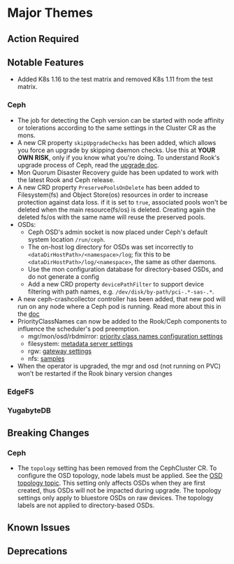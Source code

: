 # Major Themes

## Action Required

## Notable Features
- Added K8s 1.16 to the test matrix and removed K8s 1.11 from the test matrix.

### Ceph

- The job for detecting the Ceph version can be started with node affinity or tolerations according to the same settings in the Cluster CR as the mons.
- A new CR property `skipUpgradeChecks` has been added, which allows you force an upgrade by skipping daemon checks. Use this at **YOUR OWN RISK**, only if you know what you're doing. To understand Rook's upgrade process of Ceph, read the [upgrade doc](Documentation/ceph-upgrade.html#ceph-version-upgrades).
- Mon Quorum Disaster Recovery guide has been updated to work with the latest Rook and Ceph release.
- A new CRD property `PreservePoolsOnDelete` has been added to Filesystem(fs) and Object Store(os) resources in order to increase protection against data loss. if it is set to `true`, associated pools won't be deleted when the main resource(fs/os) is deleted. Creating again the deleted fs/os with the same name will reuse the preserved pools.
- OSDs:
  - Ceph OSD's admin socket is now placed under Ceph's default system location `/run/ceph`.
  - The on-host log directory for OSDs was set incorrectly to `<dataDirHostPath>/<namespace>/log`;
    fix this to be `<dataDirHostPath>/log/<namespace>`, the same as other daemons.
  - Use the mon configuration database for directory-based OSDs, and do not generate a config
  - Add a new CRD property `devicePathFilter` to support device filtering with path names, e.g. `/dev/disk/by-path/pci-.*-sas-.*`.
- A new ceph-crashcollector controller has been added, that new pod will run on any node where a Ceph pod is running. Read more about this in the [doc](Documentation/ceph-cluster-crd.html#cluster-wide-resources-configuration-settings)
- PriorityClassNames can now be added to the Rook/Ceph components to influence the scheduler's pod preemption.
  - mgr/mon/osd/rbdmirror: [priority class names configuration settings](Documentation/ceph-cluster-crd.md#priority-class-names-configuration-settings)
  - filesystem: [metadata server settings](Documentation/ceph-filesystem-crd.md#metadata-server-settings)
  - rgw: [gateway settings](Documentation/ceph-object-store-crd.md#gateway-settings)
  - nfs: [samples](Documentation/ceph-nfs-crd.md#samples)
- When the operator is upgraded, the mgr and osd (not running on PVC) won't be restarted if the Rook binary version changes

### EdgeFS


### YugabyteDB



## Breaking Changes

### Ceph
- The `topology` setting has been removed from the CephCluster CR. To configure the OSD topology, node labels must be applied.
See the [OSD topology topic](ceph-cluster-crd.md#osd-topology). This setting only affects OSDs when they are first created, thus OSDs will not be impacted during upgrade.
The topology settings only apply to bluestore OSDs on raw devices. The topology labels are not applied to directory-based OSDs.


## Known Issues

### <Storage Provider>


## Deprecations

### <Storage Provider>
